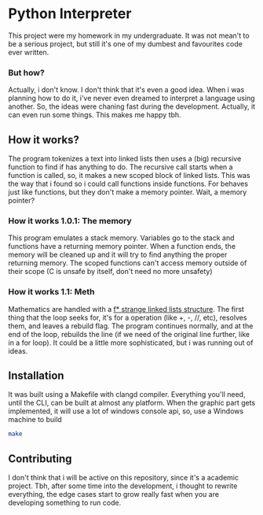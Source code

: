 # Python Interpreter
This project were my homework in my undergraduate.
It was not mean't to be a serious project, but still it's one of my dumbest and favourites code ever written.

### But how?
Actually, i don't know.
I don't think that it's even a good idea.
When i was planning how to do it, i've never even dreamed to interpret a language using another. So, the ideas were chaning fast during the development.
Actually, it can even run some things. This makes me happy tbh.

## How it works?
The program tokenizes a text into linked lists then uses a (big) recursive function to find if has anything to do. The recursive call starts when a function is called, so, it makes a new scoped block of linked lists. This was the way that i found so i could call functions inside functions.
For behaves just like functions, but they don't make a memory pointer.
Wait, a memory pointer?

### How it works 1.0.1: The memory
This program emulates a stack memory. Variables go to the stack and functions have a returning memory pointer. When a function ends, the memory will be cleaned up and it will try to find anything the proper returning memory. The scoped functions can't access memory outside of their scope (C is unsafe by itself, don't need no more unsafety)

### How it works 1.1: Meth
Mathematics are handled with a [f* strange linked lists structure](https://www.geeksforgeeks.org/generalized-linked-list/). The first thing that the loop seeks for, it's for a operation (like +, -, //, etc), resolves them, and leaves a rebuild flag. The program continues normally, and at the end of the loop, rebuilds the line (if we need of the original line further, like in a for loop). It could be a little more sophisticated, but i was running out of ideas.

## Installation
It was built using a Makefile with clangd compiler. Everything you'll need, until the CLI, can be built at almost any platform. When the graphic part gets implemented, it will use a lot of windows console api, so, use a Windows machine to build

```bash
make
```

## Contributing
I don't think that i will be active on this repository, since it's a academic project. Tbh, after some time into the development, i thought to rewrite everything, the edge cases start to grow really fast when you are developing something to run code.
